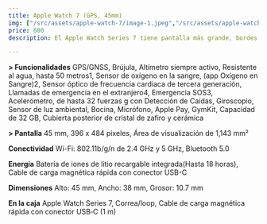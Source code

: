 ```yaml
---
title: Apple Watch 7 (GPS, 45mm)
img: ["/src/assets/apple-watch-7/image-1.jpeg","/src/assets/apple-watch-7/image-2.jpg","/src/assets/apple-watch-7/image-3.jpg","/src/assets/apple-watch-7/image-4.jpg" ]
price: 600
description: El Apple Watch Series 7 tiene pantalla más grande, bordes curvados, carga rápida, y es resistente al agua y polvo.

---
```

**> Funcionalidades**
GPS/GNSS,
Brújula,
Altímetro siempre activo,
Resistente al agua,
hasta 50 metros1,
Sensor de oxígeno en la sangre,
(app Oxígeno en Sangre)2,
Sensor óptico de frecuencia cardiaca de tercera generación,
Llamadas de emergencia en el extranjero4,
Emergencia SOS3,
Acelerómetro,
de hasta 32 fuerzas g con Detección de Caídas,
Giroscopio,
Sensor de luz ambiental,
Bocina,
Micrófono,
Apple Pay,
GymKit,
Capacidad de 32 GB,
Cubierta posterior de cristal de zafiro y cerámica

**> Pantalla**
45 mm,
396 x 484 pixeles,
Área de visualización de 1,143 mm²

**Conectividad**
Wi-Fi: 802.11b/g/n de 2.4 GHz y 5 GHz,
Bluetooth 5.0

**Energía**
Batería de iones de litio recargable integrada(Hasta 18 horas),
Cable de carga magnética rápida con conector USB-C

**Dimensiones**
Alto: 45 mm,
Ancho: 38 mm,
Grosor: 10.7 mm

**En la caja**
Apple Watch Series 7,
Correa/loop,
Cable de carga magnética rápida con conector USB‑C (1 m)

